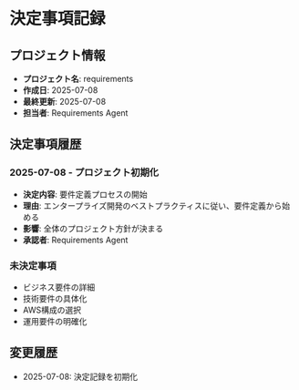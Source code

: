 # 決定事項記録

## プロジェクト情報
- **プロジェクト名**: requirements
- **作成日**: 2025-07-08
- **最終更新**: 2025-07-08
- **担当者**: Requirements Agent

## 決定事項履歴

### 2025-07-08 - プロジェクト初期化
- **決定内容**: 要件定義プロセスの開始
- **理由**: エンタープライズ開発のベストプラクティスに従い、要件定義から始める
- **影響**: 全体のプロジェクト方針が決まる
- **承認者**: Requirements Agent

### 未決定事項
- ビジネス要件の詳細
- 技術要件の具体化
- AWS構成の選択
- 運用要件の明確化

## 変更履歴
- 2025-07-08: 決定記録を初期化

